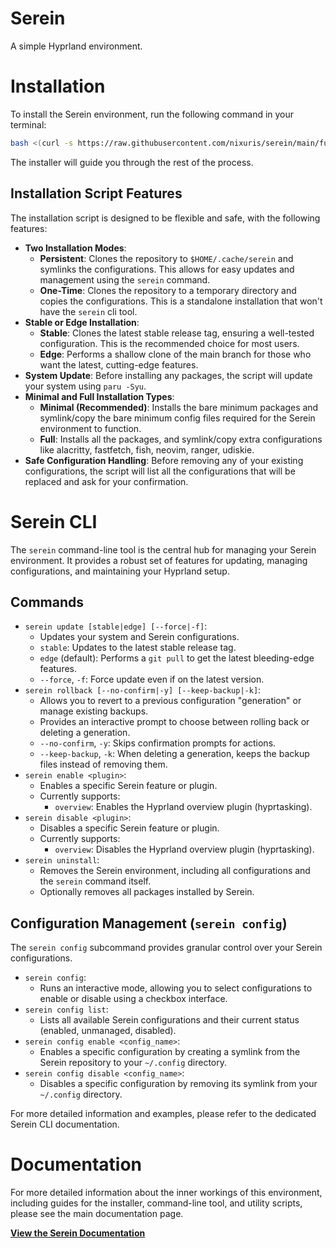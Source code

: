 # Serein
A simple Hyprland environment.
# Installation

To install the Serein environment, run the following command in your terminal:

```bash
bash <(curl -s https://raw.githubusercontent.com/nixuris/serein/main/functions/install.sh)
```

The installer will guide you through the rest of the process.

## Installation Script Features

The installation script is designed to be flexible and safe, with the following features:

*   **Two Installation Modes**:
    *   **Persistent**: Clones the repository to `$HOME/.cache/serein` and symlinks the configurations. This allows for easy updates and management using the `serein` command.
    *   **One-Time**: Clones the repository to a temporary directory and copies the configurations. This is a standalone installation that won't have the `serein` cli tool.
*   **Stable or Edge Installation**:
    *   **Stable**: Clones the latest stable release tag, ensuring a well-tested configuration. This is the recommended choice for most users.
    *   **Edge**: Performs a shallow clone of the main branch for those who want the latest, cutting-edge features.
*   **System Update**: Before installing any packages, the script will update your system using `paru -Syu`.
*   **Minimal and Full Installation Types**:
    *   **Minimal (Recommended)**: Installs the bare minimum packages and symlink/copy the bare minimum config files required for the Serein environment to function.
    *   **Full**: Installs all the packages, and symlink/copy extra configurations like alacritty, fastfetch, fish, neovim, ranger, udiskie.
*   **Safe Configuration Handling**: Before removing any of your existing configurations, the script will list all the configurations that will be replaced and ask for your confirmation.

# Serein CLI

The `serein` command-line tool is the central hub for managing your Serein environment. It provides a robust set of features for updating, managing configurations, and maintaining your Hyprland setup.

## Commands

*   `serein update [stable|edge] [--force|-f]`:
    *   Updates your system and Serein configurations.
    *   `stable`: Updates to the latest stable release tag.
    *   `edge` (default): Performs a `git pull` to get the latest bleeding-edge features.
    *   `--force`, `-f`: Force update even if on the latest version.
*   `serein rollback [--no-confirm|-y] [--keep-backup|-k]`:
    *   Allows you to revert to a previous configuration "generation" or manage existing backups.
    *   Provides an interactive prompt to choose between rolling back or deleting a generation.
    *   `--no-confirm`, `-y`: Skips confirmation prompts for actions.
    *   `--keep-backup`, `-k`: When deleting a generation, keeps the backup files instead of removing them.
*   `serein enable <plugin>`:
    *   Enables a specific Serein feature or plugin.
    *   Currently supports:
        *   `overview`: Enables the Hyprland overview plugin (hyprtasking).
*   `serein disable <plugin>`:
    *   Disables a specific Serein feature or plugin.
    *   Currently supports:
        *   `overview`: Disables the Hyprland overview plugin (hyprtasking).
*   `serein uninstall`:
    *   Removes the Serein environment, including all configurations and the `serein` command itself.
    *   Optionally removes all packages installed by Serein.

## Configuration Management (`serein config`)

The `serein config` subcommand provides granular control over your Serein configurations.

*   `serein config`:
    *   Runs an interactive mode, allowing you to select configurations to enable or disable using a checkbox interface.
*   `serein config list`:
    *   Lists all available Serein configurations and their current status (enabled, unmanaged, disabled).
*   `serein config enable <config_name>`:
    *   Enables a specific configuration by creating a symlink from the Serein repository to your `~/.config` directory.
*   `serein config disable <config_name>`:
    *   Disables a specific configuration by removing its symlink from your `~/.config` directory.

For more detailed information and examples, please refer to the dedicated Serein CLI documentation.

# Documentation

For more detailed information about the inner workings of this environment, including guides for the installer, command-line tool, and utility scripts, please see the main documentation page.

[**View the Serein Documentation**](./assets/docs/README.md)

